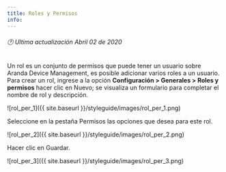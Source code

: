 ```yaml
---
title: Roles y Permisos
info:
---
```

###### 🕐 Ultima actualización Abril 02 de 2020


Un rol es un conjunto de permisos que puede tener un usuario sobre Aranda Device Management, es posible adicionar varios roles a un usuario. Para crear un rol, ingrese a la opción **Configuración > Generales > Roles y permisos** hacer clic en Nuevo; se visualiza un formulario para completar el nombre de rol y descripción.

![rol_per_1]({{ site.baseurl }}/styleguide/images/rol_per_1.png)


Seleccione en la pestaña Permisos las opciones que desea para este rol.

![rol_per_2]({{ site.baseurl }}/styleguide/images/rol_per_2.png)


Hacer clic en Guardar.


![rol_per_3]({{ site.baseurl }}/styleguide/images/rol_per_3.png)
